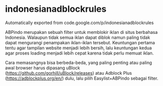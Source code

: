 # indonesianadblockrules
Automatically exported from code.google.com/p/indonesianadblockrules

ABPindo merupakan sebuah filter untuk memblokir iklan di situs berbahasa Indonesia. Walaupun tidak semua iklan dapat diblok namun paling tidak dapat mengurangi penampakan iklan-iklan tersebut. Keuntungan pertama tentu agar tampilan website menjadi lebih bersih, lalu keuntungan kedua agar proses loading menjadi lebih cepat karena tidak perlu memuat iklan.

Cara memasangnya bisa berbeda-beda, yang paling penting atau paling awal browser harus dipasang uBlock (https://github.com/gorhill/uBlock/releases) atau Adblock Plus (https://adblockplus.org/en/) dulu, lalu pilih Easylist+ABPindo sebagai filter.
